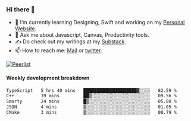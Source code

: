 ### Hi there 👋

- 🌱 I’m currently learning Designing, Swift and working on my [Personal Website](https://kvaishak.com/).
- 💬 Ask me about Javascript, Canvas,  Productivity tools. 
- :writing_hand: Do check out my writings at my [Substack](https://kvaishak.substack.com/).
- 📫 How to reach me: [Mail](mailto:vaishak.kaippanchery@gmail.com) or [twitter](https://twitter.com/kvaishack).

[![Peerlist](https://github-readme-badge.peerlist.io/api/vaishak)](https://peerlist.io/vaishak)

#### Weekly development breakdown

<!--START_SECTION:waka-->

```txt
TypeScript   5 hrs 40 mins   ████████████████████▓░░░░   82.59 %
C++          39 mins         ██▒░░░░░░░░░░░░░░░░░░░░░░   09.56 %
Smarty       24 mins         █▒░░░░░░░░░░░░░░░░░░░░░░░   05.88 %
JSON         4 mins          ▒░░░░░░░░░░░░░░░░░░░░░░░░   01.05 %
CMake        3 mins          ▒░░░░░░░░░░░░░░░░░░░░░░░░   00.79 %
```

<!--END_SECTION:waka-->

